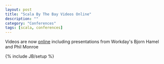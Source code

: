 ```yaml
---
layout: post
title: "Scala By The Bay Videos Online"
description: ""
category: "Conferences"
tags: [scala, conferences]
---
```


Videos are now [online](http://www.scalabythebay.org/schedule.html)
including presentations from Workday's Bjorn Hamel and Phil Monroe

{% include JB/setup %}
